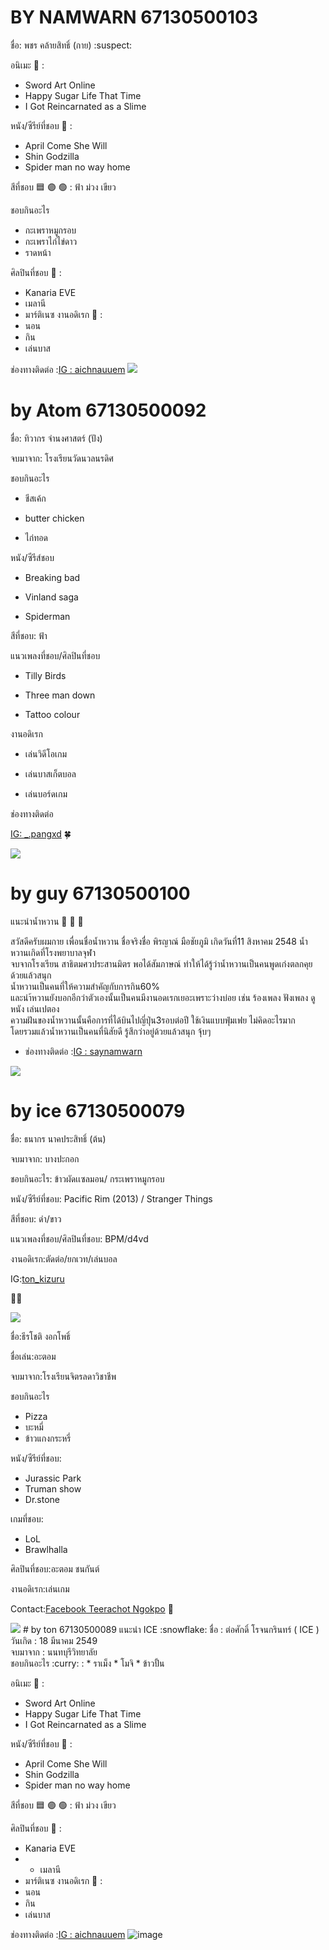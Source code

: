 
# BY NAMWARN 67130500103

ชื่อ: พชร คล้ายสิทธิ์ (กาย) :suspect:

อนิเมะ :supervillain: :
* Sword Art Online
* Happy Sugar Life That Time
* I Got Reincarnated as a Slime
 
หนัง/ซีรีย์ที่ชอบ :troll:  :                                                                                                                                                                                                          
* April Come She Will 
* Shin Godzilla
* Spider man no way home

สีที่ชอบ :blue_square:  :purple_circle:  :green_circle:   : ฟ้า ม่วง เขียว

ชอบกินอะไร
* กะเพราหมูกรอบ
* กะเพราไก่ไข่ดาว
* ราดหน้า


ศิลปินที่ชอบ :microphone:  : 
* Kanaria EVE
* เมลานี
* มาร์ติเนซ
งานอดิเรก :selfie:  : 
* นอน
* กิน
* เล่นบาส


ช่องทางติดต่อ :[IG :  aichnauuem](https://www.instagram.com/aichnauuem/)
<img src="../main/Image/IMG_0406.jpeg"> 

# by Atom 67130500092
ชื่อ: ทิวากร จำนงศาสตร์ (ปัง)

จบมาจาก: โรงเรียนวัดนวลนรดิศ

ชอบกินอะไร

* ชีสเค้ก
  
* butter chicken
  
* ไก่ทอด

หนัง/ซีรีส์ชอบ

* Breaking bad
  
* Vinland saga
  
* Spiderman

สีที่ชอบ: ฟ้า

แนวเพลงที่ชอบ/ศิลปินที่ชอบ

* Tilly Birds
  
* Three man down
  
* Tattoo colour

งานอดิเรก

* เล่นวิดีโอเกม
  
* เล่นบาสเก็ตบอล
  
* เล่นบอร์ดเกม
  
ช่องทางติดต่อ

[IG: _.pangxd](https://www.instagram.com/_.pangxd/) 🍀

<img src="../main/Image/pan.jpg"> 

# by guy 67130500100
แนะนำน้ำหวาน :selfie: :troll: :supervillain:

สวัสดีครับผมกาย เพื่อนชื่อน้ำหวาน ชื่อจริงชื่อ พิรญาณ์ มือชัยภูมิ เกิดวันที่11 สิงหาคม 2548 น้ำหวานเกิดที่โรงพยาบาลจุฬา <br>
จบจากโรงเรียน สาธิตมศวประสานมิตร พอได้สัมภาษณ์ ทำให้ได้รู้ว่าน้ำหวานเป็นคนพูดเก่งตลกคุยด้วยแล้วสนุก <br>
น้ำหวานเป็นคนที่ให้ความสำคัญกับการกิน60% <br>
และนำ้หวานยังบอกอีกว่าตัวเองนั้นเป็นคนมีงานอดเรกเยอะเพราะว่างบ่อย เช่น ร้องเพลง ฟังเพลง ดูหนัง เล่นเปตอง <br>
ความฝันของน้ำหวานนั้นคือการที่ได้บินไปญี่ปุ่น3รอบต่อปี ใช้เงินแบบฟุ่มเฟย ไม่คิดอะไรมาก <br>
โดยรวมแล้วน้ำหวานเป็นคนที่นิสัยดี รู้สึกว่าอยู่ด้วยแล้วสนุก จุ้บๆ <br>

* ช่องทางติดต่อ :[IG : saynamwarn](https://www.instagram.com/saynamwarn?igsh=MWkyMTY1Y2RndXBlZw==)
<img src="../Guy/Image/namwan.jpg"> 

# by ice 67130500079
ชื่อ: ธนากร นาคประสิทธิ์ (ต้น)

จบมาจาก: บางปะกอก

ชอบกินอะไร: ข้าวผัดเเซลมอน/ กระเพราหมูกรอบ

หนัง/ซีรีย์ที่ชอบ: Pacific Rim (2013) / Stranger Things

สีที่ชอบ: ดำ/ขาว

แนวเพลงที่ชอบ/ศิลปินที่ชอบ: BPM/d4vd

งานอดิเรก:ตัดต่อ/ยกเวท/เล่นบอล

IG:[ton_kizuru](https://www.instagram.com/ton_kizuru/)

🙇‍♂️

<img src="../main/Image/ton.jpg">

ชื่อ:ธีรโชติ งอกโพธิ์ 

ชื่อเล่น:อะตอม

จบมาจาก:โรงเรียนจิตรลดาวิชาชีพ

ชอบกินอะไร
* Pizza
* บะหมี่
* ข้าวแกงกระหรี่
  
หนัง/ซีรีย์ที่ชอบ:
* Jurassic Park 
* Truman show
* Dr.stone
  
เกมที่ชอบ:
* LoL
* Brawlhalla
  
ศิลปินที่ชอบ:อะตอม ชนกันต์

งานอดิเรก:เล่นเกม

Contact:[Facebook Teerachot Ngokpo](https://www.facebook.com/share/kdEDEFCEaxGEn9TB/?mibextid=qi2Omg) 🥇

<img src="../main/Image/atom.jpg">
# by ton 67130500089
แนะนำ ICE  :snowflake: 
ชื่อ  : ต่อศักดิ์ โรจนกรินทร์ ( ICE ) <br>
วันเกิด : 18 มีนาคม 2549 <br>
จบมาจาก : นนทบุรีวิทยาลัย <br>
ชอบกินอะไร  :curry:   : 
* ราเม็ง
* โมจิ
* ข้าวปั้น

อนิเมะ :supervillain: :
* Sword Art Online
* Happy Sugar Life That Time
* I Got Reincarnated as a Slime
 
หนัง/ซีรีย์ที่ชอบ :troll:  :                                                                                                                                                                                                          
* April Come She Will 
* Shin Godzilla
* Spider man no way home

สีที่ชอบ :blue_square:  :purple_circle:  :green_circle:   : ฟ้า ม่วง เขียว

ศิลปินที่ชอบ :microphone:  : 
* Kanaria EVE
* * เมลานี
* มาร์ติเนซ
งานอดิเรก :selfie:  : 
* นอน
* กิน
* เล่นบาส

ช่องทางติดต่อ :[IG :  aichnauuem](https://www.instagram.com/aichnauuem/)
![image](https://github.com/user-attachments/assets/c0f83027-f5ff-4561-964f-2fe57e113572)


